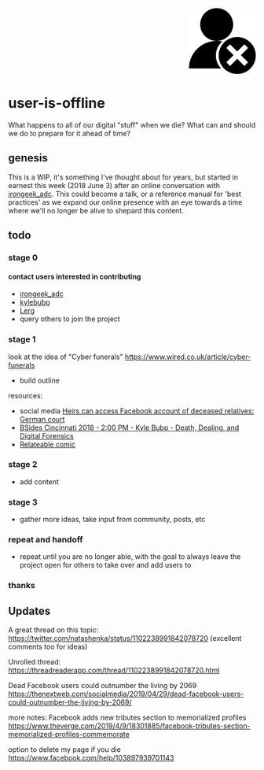 <div align="right"><img src="icon.png" alt="user-is-offline" width="136" height="134"></div>

# user-is-offline

What happens to all of our digital "stuff" when we die? What can and should we do to prepare for it ahead of time?

## genesis

This is a WIP, it's something I've thought about for years, but started in earnest this week (2018 June 3) after an online conversation with [irongeek_adc](https://twitter.com/irongeek_adc/status/999838152318734336). This could become a talk, or a reference manual for 'best practices' as we expand our online presence with an eye towards a time where we'll no longer be alive to shepard this content.

## todo

### stage 0

#### contact users interested in contributing

* [irongeek_adc](https://twitter.com/irongeek_adc/status/1004048921956675585)
* [kylebubp](https://twitter.com/kylebubp/status/1004051889447735296)
* [Lerg](https://twitter.com/Lerg/status/1004052907979763712)
* query others to join the project

### stage 1

look at the idea of "Cyber funerals" https://www.wired.co.uk/article/cyber-funerals

* build outline

resources:

* social media [Heirs can access Facebook account of deceased relatives: German court](https://www.reuters.com/article/us-facebook-privacy-germany/heirs-can-access-facebook-account-of-deceased-relatives-german-court-idUSKBN1K219A)
* [BSides Cincinnati 2018 - 2:00 PM - Kyle Bubp - Death, Dealing, and Digital Forensics](https://www.youtube.com/watch?v=5PBukBKkkz8&feature=youtu.be)
* [Relateable comic](https://devops.com/an-eternal-presence/)

### stage 2

* add content

### stage 3

* gather more ideas, take input from community, posts, etc

### repeat and handoff

* repeat until you are no longer able, with the goal to always leave the project open for others to take over and add users to

### thanks

## Updates

A great thread on this topic:
https://twitter.com/natashenka/status/1102238991842078720 (excellent comments too for ideas)

Unrolled thread: https://threadreaderapp.com/thread/1102238991842078720.html

Dead Facebook users could outnumber the living by 2069
https://thenextweb.com/socialmedia/2019/04/29/dead-facebook-users-could-outnumber-the-living-by-2069/

more notes:
Facebook adds new tributes section to memorialized profiles
https://www.theverge.com/2019/4/9/18301885/facebook-tributes-section-memorialized-profiles-commemorate

option to delete my page if you die
https://www.facebook.com/help/103897939701143
